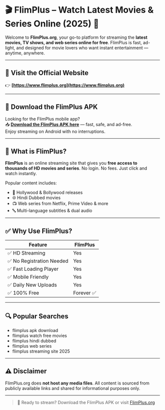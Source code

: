 # 🎬 FlimPlus – Watch Latest Movies & Series Online (2025) 🍿

Welcome to **FlimPlus.org**, your go-to platform for streaming the **latest movies, TV shows, and web series online for free**. FlimPlus is fast, ad-light, and designed for movie lovers who want instant entertainment — anytime, anywhere.

---

## 🔗 Visit the Official Website  
👉 **[https://www.flimplus.org](https://www.flimplus.org)**

---

## 📲 Download the FlimPlus APK

Looking for the FlimPlus mobile app?  
📥 **[Download the FlimPlus APK here](https://www.flimplus.org)** — fast, safe, and ad-free.  
Enjoy streaming on Android with no interruptions.

---

## 📌 What is FlimPlus?

**FlimPlus** is an online streaming site that gives you **free access to thousands of HD movies and series**. No login. No fees. Just click and watch instantly.

Popular content includes:
- 🎥 Hollywood & Bollywood releases  
- 🌐 Hindi Dubbed movies  
- 📺 Web series from Netflix, Prime Video & more  
- 🔤 Multi-language subtitles & dual audio

---

## ✅ Why Use FlimPlus?

| Feature                         | FlimPlus |
|----------------------------------|----------|
| ✅ HD Streaming                 | Yes      |
| ✅ No Registration Needed      | Yes      |
| ✅ Fast Loading Player         | Yes      |
| ✅ Mobile Friendly             | Yes      |
| ✅ Daily New Uploads           | Yes      |
| ✅ 100% Free                   | Forever ✅ |

---

## 🔍 Popular Searches

- flimplus apk download  
- flimplus watch free movies  
- flimplus hindi dubbed  
- flimplus web series  
- flimplus streaming site 2025

---

## ⚠️ Disclaimer

FlimPlus.org does **not host any media files**. All content is sourced from publicly available links and shared for informational purposes only.

---

> 🎉 Ready to stream? Download the FlimPlus APK or visit [FlimPlus.org](https://www.flimplus.org)
